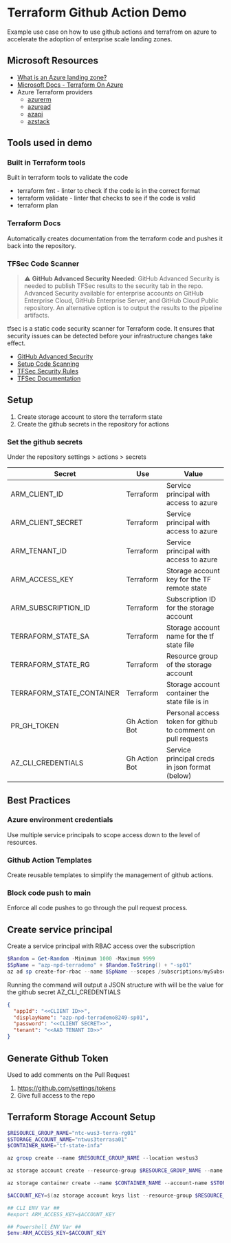 # Terraform Github Action Demo

Example use case on how to use github actions and terrafrom on azure to accelerate the adoption of enterprise scale landing zones.

## Microsoft Resources

* [What is an Azure landing zone?](https://learn.microsoft.com/azure/cloud-adoption-framework/ready/landing-zone/)
* [Microsoft Docs - Terraform On Azure](https://learn.microsoft.com/azure/developer/terraform/)
* Azure Terraform providers
  * [azurerm](https://registry.terraform.io/providers/hashicorp/azurerm/latest/docs)
  * [azuread](https://registry.terraform.io/providers/hashicorp/azuread/latest/docs)
  * [azapi](https://registry.terraform.io/providers/Azure/azapi/latest/docs)
  * [azstack](https://registry.terraform.io/providers/hashicorp/azurestack/latest/docs)

## Tools used in demo

### Built in Terraform tools

Built in terraform tools to validate the code

* terraform fmt - linter to check if the code is in the correct format
* terraform validate - linter that checks to see if the code is valid
* terraform plan

### Terraform Docs

Automatically creates documentation from the terraform code and pushes it back into the repository.

### TFSec Code Scanner

> :warning: **GitHub Advanced Security Needed**: GitHub Advanced Security is needed to publish TFSec results to the security tab in the repo. Advanced Security available for enterprise accounts on GitHub Enterprise Cloud, GitHub Enterprise Server, and GitHub Cloud Public repository. An alternative option is to output the results to the pipeline artifacts.

tfsec is a static code security scanner for Terraform code. It ensures that security issues can be detected before your infrastructure changes take effect.

* [GitHub Advanced Security](https://docs.github.com/en/enterprise-cloud@latest/get-started/learning-about-github/about-github-advanced-security)
* [Setup Code Scanning](https://docs.github.com/en/enterprise-server@3.4/code-security/code-scanning/automatically-scanning-your-code-for-vulnerabilities-and-errors/setting-up-code-scanning-for-a-repository)
* [TFSec Security Rules](https://aquasecurity.github.io/tfsec/v1.28.0/checks/azure/appservice/account-identity-registered/)
* [TFSec Documentation](https://aquasecurity.github.io/tfsec/v1.28.0/guides/github-actions/github-action/)

## Setup

1. Create storage account to store the terraform state
2. Create the github secrets in the repository for actions

### Set the github secrets

Under the repository settings > actions > secrets

| Secret                    | Use           | Value                                                        |
| ------------------------- | ------------- | ------------------------------------------------------------ |
| ARM_CLIENT_ID             | Terraform     | Service principal with access to azure                       |
| ARM_CLIENT_SECRET         | Terraform     | Service principal with access to azure                       |
| ARM_TENANT_ID             | Terraform     | Service principal with access to azure                       |
| ARM_ACCESS_KEY            | Terraform     | Storage account key for the TF remote state                  |
| ARM_SUBSCRIPTION_ID       | Terraform     | Subscription ID for the storage account                      |
| TERRAFORM_STATE_SA        | Terraform     | Storage account name for the tf state file                   |
| TERRAFORM_STATE_RG        | Terraform     | Resource group of the storage account                        |
| TERRAFORM_STATE_CONTAINER | Terraform     | Storage account container the state file is in               |
| PR_GH_TOKEN               | Gh Action Bot | Personal access token for github to comment on pull requests |
| AZ_CLI_CREDENTIALS        | Gh Action Bot | Service principal creds in json format (below)               |

## Best Practices

### Azure environment credentials

Use multiple service principals to scope access down to the level of resources.

### Github Action Templates

Create reusable templates to simplify the management of github actions.

### Block code push to main

Enforce all code pushes to go through the pull request process.

## Create service principal

Create a service principal with RBAC access over the subscription

```powershell
$Random = Get-Random -Minimum 1000 -Maximum 9999
$SpName = "azp-npd-terrademo" + $Random.ToString() + "-sp01"
az ad sp create-for-rbac --name $SpName --scopes /subscriptions/mySubscriptionID --role Contributor 
```

Running the command will output a JSON structure with will be the value for the github secret AZ_CLI_CREDENTIALS

```json
{
  "appId": "<<CLIENT ID>>",
  "displayName": "azp-npd-terrademo8249-sp01",
  "password": "<<CLIENT SECRET>>",
  "tenant": "<<AAD TENANT ID>>"
}
```

## Generate Github Token

Used to add comments on the Pull Request

1. https://github.com/settings/tokens
2. Give full access to the repo

## Terraform Storage Account Setup

```powershell
$RESOURCE_GROUP_NAME="ntc-wus3-terra-rg01"
$STORAGE_ACCOUNT_NAME="ntwus3terrasa01"
$CONTAINER_NAME="tf-state-infa"

az group create --name $RESOURCE_GROUP_NAME --location westus3

az storage account create --resource-group $RESOURCE_GROUP_NAME --name $STORAGE_ACCOUNT_NAME --sku Standard_LRS --encryption-services blob

az storage container create --name $CONTAINER_NAME --account-name $STORAGE_ACCOUNT_NAME

$ACCOUNT_KEY=$(az storage account keys list --resource-group $RESOURCE_GROUP_NAME --account-name $STORAGE_ACCOUNT_NAME --query '[0].value' -o tsv)

## CLI ENV Var ##
#export ARM_ACCESS_KEY=$ACCOUNT_KEY

## Powershell ENV Var ##
$env:ARM_ACCESS_KEY=$ACCOUNT_KEY
```
